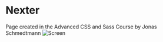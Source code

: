 # Nexter
 Page created in the Advanced CSS and Sass Course by Jonas Schmedtmann
<img src="https://github.com/MarianoFndz/Nexter/tree/master/img/Screen.png" alt="Screen">
